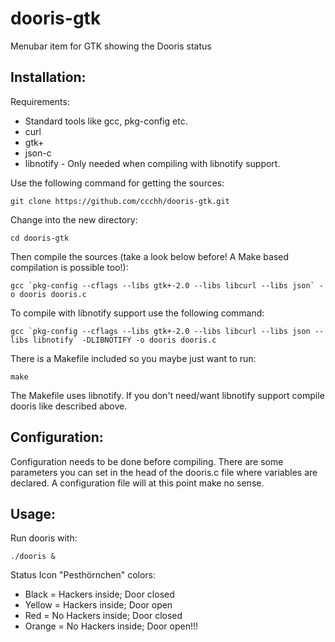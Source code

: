 dooris-gtk
==========

Menubar item for GTK showing the Dooris status

Installation:
-------------

Requirements:

- Standard tools like gcc, pkg-config etc.
- curl
- gtk+
- json-c
- libnotify - Only needed when compiling with libnotify support.

Use the following command for getting the sources:

    git clone https://github.com/ccchh/dooris-gtk.git

Change into the new directory:

    cd dooris-gtk

Then compile the sources (take a look below before! A Make based compilation is possible too!):

    gcc `pkg-config --cflags --libs gtk+-2.0 --libs libcurl --libs json` -o dooris dooris.c

To compile with libnotify support use the following command:

    gcc `pkg-config --cflags --libs gtk+-2.0 --libs libcurl --libs json --libs libnotify` -DLIBNOTIFY -o dooris dooris.c

There is a Makefile included so you maybe just want to run:

    make

The Makefile uses libnotify. If you don't need/want libnotify support compile dooris like described above.

Configuration:
--------------

Configuration needs to be done before compiling. There are some parameters you can set in the head of the dooris.c file where variables are declared. A configuration file will at this point make no sense.

Usage:
------

Run dooris with:

    ./dooris & 

Status Icon "Pesthörnchen" colors:

- Black  = Hackers inside; Door closed
- Yellow = Hackers inside; Door open
- Red    = No Hackers inside; Door closed
- Orange = No Hackers inside; Door open!!!
